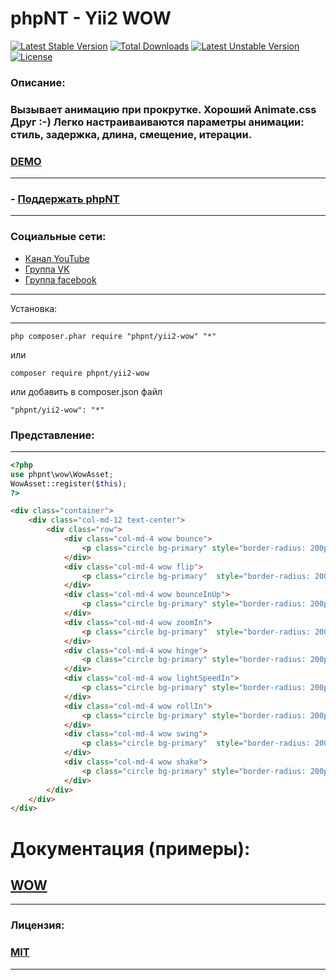 phpNT - Yii2 WOW
================================
[![Latest Stable Version](https://poser.pugx.org/phpnt/yii2-wow/v/stable)](https://packagist.org/packages/phpnt/yii2-wow) [![Total Downloads](https://poser.pugx.org/phpnt/yii2-wow/downloads)](https://packagist.org/packages/phpnt/yii2-wow) [![Latest Unstable Version](https://poser.pugx.org/phpnt/yii2-wow/v/unstable)](https://packagist.org/packages/phpnt/yii2-wow) [![License](https://poser.pugx.org/phpnt/yii2-wow/license)](https://packagist.org/packages/phpnt/yii2-wow)
### Описание:
### Вызывает анимацию при прокрутке. Хороший Animate.css Друг :-) Легко настраиваиваются параметры анимации: стиль, задержка, длина, смещение, итерации.
### [DEMO](http://phpnt.com/widget/wow)

------------
### - [Поддержать phpNT](http://phpnt.com/donate/index)
------------

### Социальные сети:
 - [Канал YouTube](https://www.youtube.com/c/phpnt)
 - [Группа VK](https://vk.com/phpnt)
 - [Группа facebook](https://www.facebook.com/Phpnt-595851240515413/)

------------

Установка:

------------

```
php composer.phar require "phpnt/yii2-wow" "*"
```
или

```
composer require phpnt/yii2-wow
```

или добавить в composer.json файл

```
"phpnt/yii2-wow": "*"
```

### Представление:
------------
```php
<?php
use phpnt\wow\WowAsset;
WowAsset::register($this);
?>
```

```html
<div class="container">
    <div class="col-md-12 text-center">
        <div class="row">
            <div class="col-md-4 wow bounce">
                <p class="circle bg-primary" style="border-radius: 200px; height: 200px; width: 200px;"></p>
            </div>
            <div class="col-md-4 wow flip">
                <p class="circle bg-primary"  style="border-radius: 200px; height: 200px; width: 200px;"></p>
            </div>
            <div class="col-md-4 wow bounceInUp">
                <p class="circle bg-primary" style="border-radius: 200px; height: 200px; width: 200px;"></p>
            </div>
            <div class="col-md-4 wow zoomIn">
                <p class="circle bg-primary"  style="border-radius: 200px; height: 200px; width: 200px;"></p>
            </div>
            <div class="col-md-4 wow hinge">
                <p class="circle bg-primary" style="border-radius: 200px; height: 200px; width: 200px;"></p>
            </div>
            <div class="col-md-4 wow lightSpeedIn">
                <p class="circle bg-primary" style="border-radius: 200px; height: 200px; width: 200px;"></p>
            </div>
            <div class="col-md-4 wow rollIn">
                <p class="circle bg-primary" style="border-radius: 200px; height: 200px; width: 200px;"></p>
            </div>
            <div class="col-md-4 wow swing">
                <p class="circle bg-primary"  style="border-radius: 200px; height: 200px; width: 200px;"></p>
            </div>
            <div class="col-md-4 wow shake">
                <p class="circle bg-primary" style="border-radius: 200px; height: 200px; width: 200px;"></p>
            </div>
        </div>
    </div>
</div>
```

# Документация (примеры):
## [WOW](http://mynameismatthieu.com/WOW/)
------------
### Лицензия:
### [MIT](https://ru.wikipedia.org/wiki/%D0%9B%D0%B8%D1%86%D0%B5%D0%BD%D0%B7%D0%B8%D1%8F_MIT)
------------

